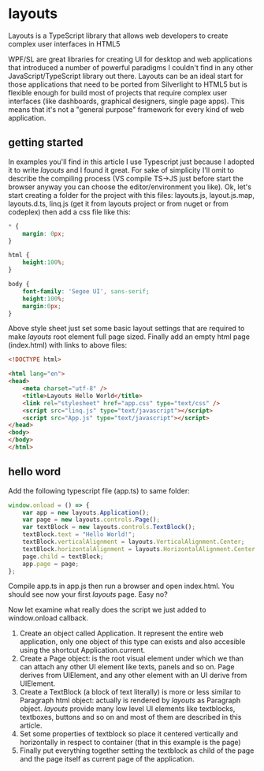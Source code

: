 # layouts
Layouts is a TypeScript library that allows web developers to create complex user interfaces in HTML5

WPF/SL are great libraries for creating UI for desktop and web applications that introduced a number of powerful paradigms I couldn't find in any other JavaScript/TypeScript library out there.
Layouts can be an ideal start for those applications that need to be ported from Silverlight to HTML5 but is flexible enough for build most of projects that require complex user interfaces (like dashboards, graphical designers, single page apps). This means that it's not a "general purpose" framework for every kind of web application.

## getting started
In examples you'll find in this article I use Typescript just because I adopted it to write *layouts* and I found it great. For sake of simplicity I'll omit to describe the compiling process (VS compile TS->JS just before start the browser anyway you can choose the editor/environment you like).
Ok, let's start creating a folder for the project with this files:
layouts.js, layout.js.map, layouts.d.ts, linq.js (get it from layouts project or from nuget or from codeplex)
then add a css file like this:
```css
* {
    margin: 0px;
}

html { 
    height:100%; 
}

body {
    font-family: 'Segoe UI', sans-serif;
    height:100%; 
    margin:0px; 
}
```
Above style sheet just set some basic layout settings that are required to make *layouts* root element full page sized. Finally add an empty html page (index.html) with links to above files:
```html
<!DOCTYPE html>

<html lang="en">
<head>
    <meta charset="utf-8" />
    <title>Layouts Hello World</title>
    <link rel="stylesheet" href="app.css" type="text/css" />
    <script src="linq.js" type="text/javascript"></script>
    <script src="App.js" type="text/javascript"></script>
</head>
<body>
</body>
</html>
```
## hello word
Add the following typescript file (app.ts) to same folder:
```javascript
window.onload = () => {
    var app = new layouts.Application();
    var page = new layouts.controls.Page();
    var textBlock = new layouts.controls.TextBlock();
    textBlock.text = "Hello World!";
    textBlock.verticalAlignment = layouts.VerticalAlignment.Center;
    textBlock.horizontalAlignment = layouts.HorizontalAlignment.Center;
    page.child = textBlock;
    app.page = page;
};
```
Compile app.ts in app.js then run a browser and open index.html. You should see now your first *layouts* page. Easy no?

Now let examine what really does the script we just added to window.onload callback.
1. Create an object called Application. It represent the entire web application, only one object of this type can exists and also accesible using the shortcut Application.current.
2. Create a Page object: is the root visual element under which we than can attach any other UI element like texts, panels and so on. Page derives from UIElement, and any other element with an UI derive from UIElement. 
3. Create a TextBlock (a block of text literally) is more or less similar to Paragraph html object: actually is rendered by *layouts* as Paragraph object. *layouts* provide many low level UI elements like textblocks, textboxes, buttons and so on and most of them are described in this article.
4. Set some properties of textblock so place it centered vertically and horizontally in respect to container (that in this example is the page)
5. Finally put everything together setting the textblock as child of the page and the page itself as current page of the application.




